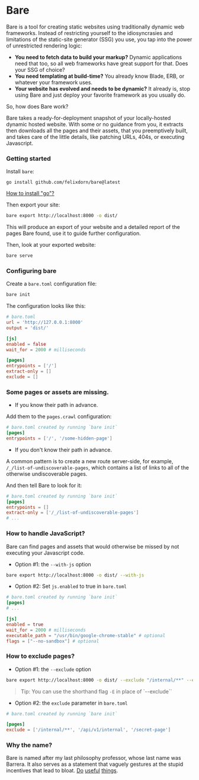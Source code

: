 # Bare

Bare is a tool for creating static websites using traditionally dynamic web
frameworks. Instead of restricting yourself to the idiosyncrasies and limitations of the
static-site generator (SSG) you use, you tap into the power of unrestricted rendering logic:

- **You need to fetch data to build your markup?** Dynamic applications need that too, so all web frameworks have great
  support for that. Does your SSG of choice?
- **You need templating at build-time?** You already know Blade, ERB, or whatever your framework uses.
- **Your website has evolved and needs to be dynamic?** It already is, stop using Bare and just deploy your favorite
  framework as you usually do.

So, how does Bare work?

Bare takes a ready-for-deployment snapshot of your locally-hosted dynamic hosted website. With some or no guidance from you, it extracts then downloads all the pages and their assets, that you preemptively built, and takes care of the little details, like patching URLs, 404s, or executing Javascript.

### Getting started

Install `bare`:
```
go install github.com/felixdorn/bare@latest
```
[How to install "go"?](https://go.dev/doc/install)

Then export your site:
```bash
bare export http://localhost:8000 -o dist/
```

This will produce an export of your website and a detailed report of the pages Bare found, use it to guide further configuration.

Then, look at your exported website:
```bash
bare serve
```

### Configuring bare

Create a `bare.toml` configuration file:
```bash
bare init
```

The configuration looks like this:
```toml
# bare.toml
url = 'http://127.0.0.1:8000'
output = 'dist/'

[js]
enabled = false
wait_for = 2000 # milliseconds

[pages]
entrypoints = ['/']
extract-only = []
exclude = []
```

### Some pages or assets are missing.

* If you know their path in advance.

Add them to the `pages.crawl` configuration:
```toml
# bare.toml created by running `bare init`
[pages]
entrypoints = ['/', '/some-hidden-page']
```

* If you don't know their path in advance.

A common pattern is to create a new route server-side, for example, `/_/list-of-undiscoverable-pages`, which contains a list of links to all of the otherwise undiscoverable pages.

And then tell Bare to look for it:
```toml
# bare.toml created by running `bare init`
[pages]
entrypoints = []
extract-only = ['/_/list-of-undiscoverable-pages']
# ...
```

### How to handle JavaScript?

Bare can find pages and assets that would otherwise be missed by not executing your Javascript code.

* Option #1: the `--with-js` option
```bash
bare export http://localhost:8000 -o dist/ --with-js
```

* Option #2: Set `js.enabled` to true in `bare.toml`
```toml
# bare.toml created by running `bare init`
[pages]
# ...

[js]
enabled = true
wait_for = 2000 # milliseconds
executable_path = "/usr/bin/google-chrome-stable" # optional
flags = ["--no-sandbox"] # optional
```

### How to exclude pages?

* Option #1: the `--exclude` option
```bash
bare export http://localhost:8000 -o dist/ --exclude "/internal/**" --exclude /api/*/internal --exclude /secret-page
```
> Tip: You can use the shorthand flag `-E` in place of `--exclude``

* Option #2: the `exclude` parameter in `bare.toml`
```toml
# bare.toml created by running `bare init`

[pages]
exclude = ['/internal/**', '/api/v1/internal', '/secret-page']
```

### Why the name?
Bare is named after my last philosophy professor, whose last name was Barrera. It also serves as a statement that vaguely gestures at the stupid incentives that lead to bloat. [Do](https://www.effectivealtruism.org/) [useful](https://www.givingwhatwecan.org/pledge) [things](https://veganoutreach.org/why-vegan/).
